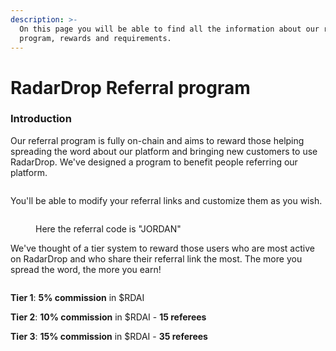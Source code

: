 ```yaml
---
description: >-
  On this page you will be able to find all the information about our referral
  program, rewards and requirements.
---
```


# RadarDrop Referral program

### Introduction <a href="#introduction" id="introduction"></a>

Our referral program is fully on-chain and aims to reward those helping spreading the word about our platform and bringing new customers to use RadarDrop. We've designed a program to benefit people referring our platform.&#x20;

<figure><img src="../.gitbook/assets/Screenshot 2024-06-10 at 2.55.33 AM.png" alt=""><figcaption></figcaption></figure>

You'll be able to modify your referral links and customize them as you wish.

<figure><img src="../.gitbook/assets/Screenshot 2024-06-14 at 1.45.04 AM.png" alt=""><figcaption><p>Here the referral code is "JORDAN"</p></figcaption></figure>

We've thought of a tier system to reward those users who are most active on RadarDrop and who share their referral link the most. The more you spread the word, the more you earn!

<figure><img src="../.gitbook/assets/Screenshot 2024-06-17 at 8.11.17 PM.png" alt=""><figcaption></figcaption></figure>

**Tier 1**: **5% commission** in $RDAI

**Tier 2**: **10% commission** in $RDAI - **15 referees**

**Tier 3**: **15% commission** in $RDAI - **35 referees**
